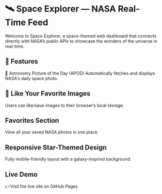 # 🛰️ Space Explorer — NASA Real-Time Feed

Welcome to Space Explorer, a space-themed web dashboard that connects directly with NASA’s public APIs to showcase the wonders of the universe in real-time.

## 🚀 Features

🌌 Astronomy Picture of the Day (APOD)
Automatically fetches and displays NASA's daily space photo.

## 🔭 Like Your Favorite Images
Users can like/save images to their browser’s local storage.

##  Favorites Section
View all your saved NASA photos in one place.

## Responsive Star-Themed Design
Fully mobile-friendly layout with a galaxy-inspired background.


## Live Demo

👉Visit the live site on GitHub Pages


